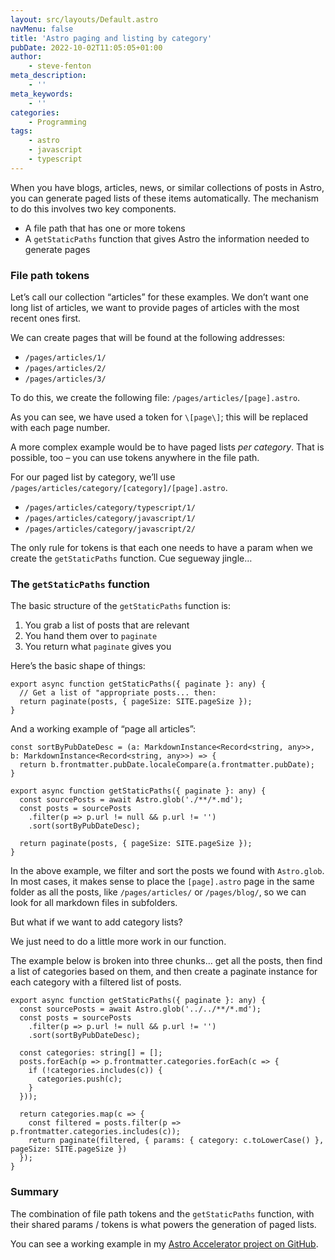 ```yaml
---
layout: src/layouts/Default.astro
navMenu: false
title: 'Astro paging and listing by category'
pubDate: 2022-10-02T11:05:05+01:00
author:
    - steve-fenton
meta_description:
    - ''
meta_keywords:
    - ''
categories:
    - Programming
tags:
    - astro
    - javascript
    - typescript
---
```


When you have blogs, articles, news, or similar collections of posts in Astro, you can generate paged lists of these items automatically. The mechanism to do this involves two key components.

- A file path that has one or more tokens
- A `getStaticPaths` function that gives Astro the information needed to generate pages

### File path tokens

Let’s call our collection “articles” for these examples. We don’t want one long list of articles, we want to provide pages of articles with the most recent ones first.

We can create pages that will be found at the following addresses:

- `/pages/articles/1/`
- `/pages/articles/2/`
- `/pages/articles/3/`

To do this, we create the following file: `/pages/articles/[page].astro`.

As you can see, we have used a token for `\[page\]`; this will be replaced with each page number.

A more complex example would be to have paged lists *per category*. That is possible, too – you can use tokens anywhere in the file path.

For our paged list by category, we’ll use `/pages/articles/category/[category]/[page].astro`.

- `/pages/articles/category/typescript/1/`
- `/pages/articles/category/javascript/1/`
- `/pages/articles/category/javascript/2/`

The only rule for tokens is that each one needs to have a param when we create the `getStaticPaths` function. Cue segueway jingle…

### The `getStaticPaths` function

The basic structure of the `getStaticPaths` function is:

1. You grab a list of posts that are relevant
2. You hand them over to `paginate`
3. You return what `paginate` gives you

Here’s the basic shape of things:

```
export async function getStaticPaths({ paginate }: any) {
  // Get a list of "appropriate posts... then:
  return paginate(posts, { pageSize: SITE.pageSize });
}
```
And a working example of “page all articles”:

```
const sortByPubDateDesc = (a: MarkdownInstance<Record<string, any>>, b: MarkdownInstance<Record<string, any>>) => {
  return b.frontmatter.pubDate.localeCompare(a.frontmatter.pubDate);
}

export async function getStaticPaths({ paginate }: any) {
  const sourcePosts = await Astro.glob('./**/*.md');
  const posts = sourcePosts
    .filter(p => p.url != null && p.url != '')
    .sort(sortByPubDateDesc);

  return paginate(posts, { pageSize: SITE.pageSize });
}
```
In the above example, we filter and sort the posts we found with `Astro.glob`. In most cases, it makes sense to place the `[page].astro` page in the same folder as all the posts, like `/pages/articles/` or `/pages/blog/`, so we can look for all markdown files in subfolders.

But what if we want to add category lists?

We just need to do a little more work in our function.

The example below is broken into three chunks… get all the posts, then find a list of categories based on them, and then create a paginate instance for each category with a filtered list of posts.

```
export async function getStaticPaths({ paginate }: any) {
  const sourcePosts = await Astro.glob('../../**/*.md');
  const posts = sourcePosts
    .filter(p => p.url != null && p.url != '')
    .sort(sortByPubDateDesc);

  const categories: string[] = [];
  posts.forEach(p => p.frontmatter.categories.forEach(c => {
    if (!categories.includes(c)) {
      categories.push(c);
    }
  }));

  return categories.map(c => {
    const filtered = posts.filter(p => p.frontmatter.categories.includes(c));
    return paginate(filtered, { params: { category: c.toLowerCase() }, pageSize: SITE.pageSize })
  });
}
```
### Summary

The combination of file path tokens and the `getStaticPaths` function, with their shared params / tokens is what powers the generation of paged lists.

You can see a working example in my [Astro Accelerator project on GitHub](https://github.com/Steve-Fenton/astro-accelerator/tree/main/src/pages/articles).